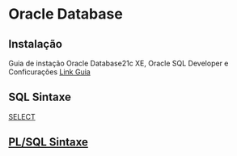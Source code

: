# Oracle Database 

## Instalação
Guia de instação Oracle Database21c XE, Oracle SQL Developer e Conficurações [Link Guia](https://github.com/maurobiazutti/Oracle_Database/tree/main/Instalação)

## SQL Sintaxe
 [SELECT](https://github.com/maurobiazutti/Oracle_Database/blob/main/SQL/select.sql)
  
## [PL/SQL Sintaxe](https://github.com/maurobiazutti/Oracle_Database/tree/main/pl_sql)
 
